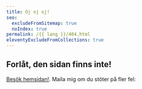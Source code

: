 ```yaml
---
title: Oj oj oj!
seo:
  excludeFromSitemap: true
  noIndex: true
permalink: /{{ lang }}/404.html
eleventyExcludeFromCollections: true
---
```


## Forlåt, den sidan finns inte!

[Besök hemsidan!](/). Maila mig om du stöter på fler fel: <a :href="'mailto:'.concat(atob('{{ settings.author.email | base64 }}'))" x-data x-text="atob('{{ settings.author.email | base64 }}')" class="email"></a>